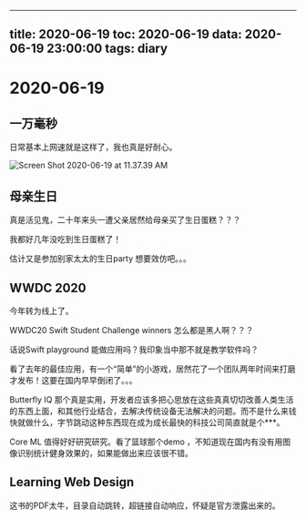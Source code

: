 
---
title: 2020-06-19
toc: 2020-06-19
data: 2020-06-19 23:00:00
tags: diary
---


# 2020-06-19

## 一万毫秒

日常基本上网速就是这样了，我也真是好耐心。

![Screen Shot 2020-06-19 at 11.37.39 AM](https://tva1.sinaimg.cn/large/007S8ZIlgy1gfxg6mi129j32340hu7cl.jpg)

## 母亲生日

真是活见鬼，二十年来头一遭父亲居然给母亲买了生日蛋糕？？？

我都好几年没吃到生日蛋糕了！

估计又是参加别家太太的生日party 想要效仿吧。。。

## WWDC 2020

今年转为线上了。

WWDC20 Swift Student Challenge winners 怎么都是黑人啊？？？

话说Swift playground 能做应用吗？我印象当中那不就是教学软件吗？

看了去年的最佳应用，有一个“简单”的小游戏，居然花了一个团队两年时间来打磨才发布！这要在国内早早倒闭了。。。

Butterfly IQ 那个真是实用，开发者应该多把心思放在这些真真切切改善人类生活的东西上面，和其他行业结合，去解决传统设备无法解决的问题。而不是什么来钱快就做什么，字节跳动这种东西现在成为成长最快的科技公司简直就是个***。

Core ML 值得好好研究研究。看了篮球那个demo ，不知道现在国内有没有用图像识别统计健身效果的，如果能做出来应该很不错。

## Learning Web Design

这书的PDF太牛，目录自动跳转，超链接自动响应，怀疑是官方泄露出来的。
